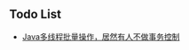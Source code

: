 
## Todo List
- [Java多线程批量操作，居然有人不做事务控制](https://note.youdao.com/web/#/file/9c8566e5ff111012d51233a076dd0c03/note/914A160008124ACC83063408A8F67664/)